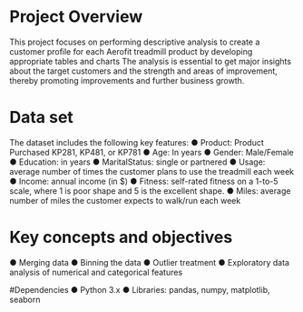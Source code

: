 # Project Overview
This project focuses on performing descriptive analysis to create a customer profile for each Aerofit treadmill product by developing appropriate tables and charts
The analysis is essential to get major insights about the target customers and the strength and areas of improvement, thereby promoting improvements and further business growth.

# Data set
The dataset includes the following key features:
● Product: Product Purchased KP281, KP481, or KP781
● Age: In years
● Gender: Male/Female
● Education: in years
● MaritalStatus: single or partnered
● Usage: average number of times the customer plans to use the treadmill each week
● Income: annual income (in $)
● Fitness: self-rated fitness on a 1-to-5 scale, where 1 is poor shape and 5 is the excellent shape.
● Miles: average number of miles the customer expects to walk/run each week

# Key concepts and objectives
● Merging data
● Binning the data
● Outlier treatment
● Exploratory data analysis of numerical and categorical features

#Dependencies
● Python 3.x
● Libraries: pandas, numpy, matplotlib, seaborn

